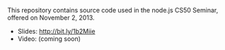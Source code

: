 This repository contains source code used in the node.js CS50 Seminar, offered on November 2, 2013.

- Slides: http://bit.ly/1b2Miie
- Video: (coming soon)


